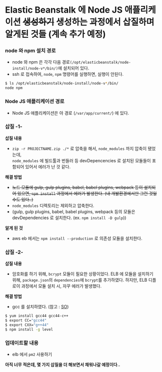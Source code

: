 # Elastic Beanstalk 에 Node JS 애플리케이션 <s>생성하기</s> 생성하는 과정에서 삽질하며 알게된 것들 (계속 추가 예정)

### node 와 npm 설치 경로
- node 와 npm 은 각각 다음 경로`(/opt/elasticbeanstalk/node-install/node-v*/bin/)`에 설치되어 있다.
- ssh 로 접속하여, `node`, `npm` 명령어를 실행하면, 실행이 안된다. 
```sh
$ ls /opt/elasticbeanstalk/node-install/node-v*/bin/
node npm
```

### Node JS 애플리케이션 경로
- Node JS 애플리케이션은 아 경로 (`/var/app/current/`) 에 있다.

### 삽질 -1-
__삽질 내용__
- `zip -r PROJECTNAME.zip ./*` 로 압축을 해서, `node_modules` 까지 압축이 됐었는데,<br />`node_modules` 에 빌드툴과 번들러 등 devDepencencies 로 설치된 모듈들이 포함되어 있어서 에러가 난 것 같다.
 
__해결 방법__
- <s>노드 모듈에 gulp, gulp plugins, babel, babel plugins, webpack 등이 설치되어 있으면, `npm install` 과정에서 에러가 발생한다. (내 개발환경에서만 그런 것일 수도 있다..)</s>
- `node_modules` 디렉토리는 제외하고 압축한다.
- (gulp, gulp plugins, babel, babel plugins, webpack 등의 모듈은 devDependencies 로 설치한다. (ex. `npm install -D gulp`))

__알게 된 것__
- aws eb 에서는 `npm install --production` 로 의존성 모듈을 설치한다.

### 삽질 -2-
__삽질 내용__
- 암호화를 하기 위해, `bcrypt` 모듈이 필요한 상황이었다. ELB 에 모듈을 설치하기 위해, `package.json`의 `dependencies`에 `bcrypt`를 추가하였다. 하지만, ELB 디플로이 과정에서 모듈 설치 시, 자꾸 에러가 발생했다.

__해결 방법__
- gcc 를 설치하였다. (참고 : [SO](http://stackoverflow.com/questions/29103839/impossible-to-install-bcrypt-with-npm-on-ec2))
```sh
$ yum install gcc44 gcc44-c++
$ export CC="gcc44"
$ export CXX="g++44"
$ npm install -g level
```

### 업데이트할 내용
- elb 에서 `pm2` 사용하기

__아직 너무 적은데, 몇 가지 삽질을 더 해보면서 채워나갈 예정이다..__
